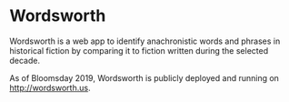 # Wordsworth

Wordsworth is a web app to identify anachronistic words and phrases in historical fiction by comparing it to fiction written during the selected decade.

As of Bloomsday 2019, Wordsworth is publicly deployed and running on http://wordsworth.us.

